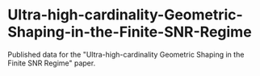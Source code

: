 # Ultra-high-cardinality-Geometric-Shaping-in-the-Finite-SNR-Regime
Published data for the "Ultra-high-cardinality Geometric Shaping in the Finite SNR Regime" paper.
